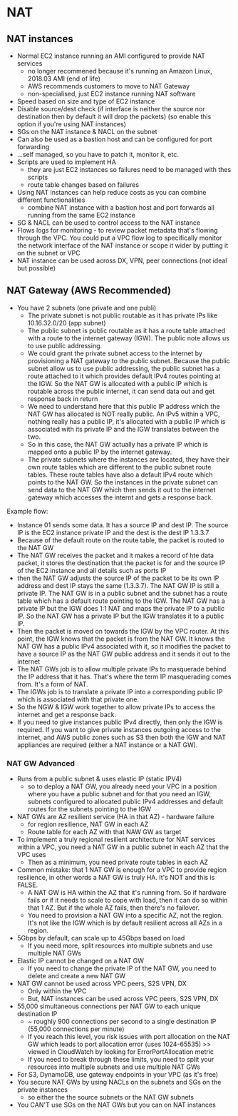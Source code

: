 # NAT

## NAT instances

- Normal EC2 instance running an AMI configured to provide NAT services
  - no longer recommened because it's running an Amazon Linux, 2018.03 AMI (end of life)
  - AWS recommends customers to move to NAT Gateway
  - non-specialised, just EC2 instance running NAT software
- Speed based on size and type of EC2 instance
- Disable source/dest check (if interface is neither the source nor destination then by default it will drop the packets) (so enable this option if you're using NAT instances)
- SGs on the NAT instance & NACL on the subnet
- Can also be used as a bastion host and can be configured for port forwarding
- ...self managed, so you have to patch it, monitor it, etc.
- Scripts are used to implement HA
  - they are just EC2 instances so failures need to be managed with thes scripts
  - route table changes based on failures
- Using NAT instances can help reduce costs as you can combine different functionalities
  - combine NAT instance with a bastion host and port forwards all running from the same EC2 instance
- SG & NACL can be used to control access to the NAT instance
- Flows logs for monitoring - to review packet metadata that's flowing through the VPC. You could put a VPC flow log to specifically monitor the network interface of the NAT instance or scope it wider by putting it on the subnet or VPC
- NAT instance can be used across DX, VPN, peer connections (not ideal but possible)
 
## NAT Gateway (AWS Recommended)

- You have 2 subnets (one private and one publi)
  - The private subnet is not public routable as it has private IPs like 10.16.32.0/20 (app subnet)
  - The public subnet is public routable as it has a route table attached with a route to the internet gateway (IGW). The public note allows us to use public addressing. 
  - We could grant the private subnet access to the internet by provisioning a NAT gateway to the public subnet. Because the public subnet allow us to use public addressing, the public subnet has a route attached to it which provides default IPv4 routes pointing at the IGW. So the NAT GW is allocated with a public IP which is routable across the public internet, it can send data out and get response back in return
  - We need to understand here that this public IP address which the NAT GW has allocated is NOT really public. An IPv5 within a VPC, nothing really has a public IP, it's allocated with a public IP which is associated with its private IP and the IGW translates between the two. 
  - So in this case, the NAT GW actually has a private IP which is mapped onto a public IP by the internet gateway.
  - The private subnets where the instances are located, they have their own route tables which are different to the public subnet route tables. These route tables have also a default IPv4 route which points to the NAT GW. So the instances in the private subnet can send data to the NAT GW which then sends it out to the internet gateway which accesses the internt and gets a response back.

Example flow:
  - Instance 01 sends some data. It has a source IP and dest IP. The source IP is the EC2 instance private IP and the dest is the dest IP 1.3.3.7
  - Because of the default route on the route table, the packet is routed to the NAT GW
  - The NAT GW receives the packet and it makes a record of hte data packet, it stores the destination that the packet is for and the source IP of the EC2 instance and all details such as ports IP
  - then the NAT GW adjusts the source IP of the packet to be its own IP address and dest IP stays the same (1.3.3.7). The NAT GW IP is still a private IP. The NAT GW is in a public subnet and the subnet has a route table which has a default route pointing to the IGW. The NAT GW has a private IP but the IGW does 1:1 NAT and maps the private IP to a public IP. So the NAT GW has a private IP but the IGW translates it to a public IP.
  - Then the packet is moved on towards the IGW by the VPC router. At this point, the IGW knows that the packet is from the NAT GW. It knows the NAT GW has a public IPv4 associated with it, so it modifies the packet to have a source IP as the NAT GW public address and it sends it out to the internet
  - The NAT GWs job is to allow multiple private IPs to masquerade behind the IP address that it has. That's where the term IP masquerading comes from. It's a form of NAT.
  - The IGWs job is to translate a private IP into a corresponding public IP which is associated with that private one.
  - So the NGW & IGW work together to allow private IPs to access the internet and get a response back.
  - If you need to give instances public IPv4 directly, then only the IGW is required. If you want to give private instances outgoing access to the internet, and AWS public zones such as S3 then both the IGW and NAT appliances are required (either a NAT instance or a NAT GW).

### NAT GW Advanced

- Runs from a public subnet & uses elastic IP (static IPV4)
  - so to deploy a NAT GW, you already need your VPC in a position where you have a public subnet and for that you need an IGW, subnets configured to allocated public IPv4 addresses and default routes for the subnets pointing to the IGW
- NAT GWs are AZ resilient service (HA in that AZ) - hardware failure 
  - for region resilience, NAT GW in each AZ
  - Route table for each AZ with that NAW GW as target
- To implement a truly regional resilient architecture  for NAT services within a VPC, you need a NAT GW in a public subnet in each AZ that the VPC uses
  - Then as a minimum, you need private route tables in each AZ 
- Common mistake: that 1 NAT GW is enough for a VPC to provide region resilience, in other words a NAT GW is truly HA. It's NOT and this is FALSE. 
  - A NAT GW is HA within the AZ that it's running from. So if hardware fails or if it needs to scale to cope with load, then it can do so within that 1 AZ. But if the whole AZ fails, then there's no failover. 
  - You need to provision a NAT GW into a specific AZ, not the region. It's not like the IGW which is by default resilient across all AZs in a region.
- 5Gbps by default, can scale up to 45Gbps based on load
  - If you need more, split resources into multiple subnets and use multiple NAT GWs
- Elastic IP cannot be changed on a NAT GW
  - If you need to change the private IP of the NAT GW, you need to delete and create a new NAT GW
- NAT GW cannot be used across VPC peers, S2S VPN, DX
  - Only within the VPC
  - But, NAT instances can be used across VPC peers, S2S VPN, DX
- 55,000 simultaneous connections per NAT GW to each unique destination IP
  - ~ roughly 900 connections per second to a single destination IP (55,000 connections per minute)
  - If you reach this level, you risk issues with port allocation on the NAT GW which leads to port allocation error (uses 1024-65535) >> viewed in CloudWatch by looking for ErrorPortAllocation metric
  - If you need to break through these limits, you need to split your resources into multiple subnets and use multiple NAT GWs
- For S3, DynamoDB, use gateway endpoints in your VPC (as it's free)
- You secure NAT GWs by using NACLs on the subnets and SGs on the private instances
  - so either the the source subnets or the NAT GW subnets
- You CAN'T use SGs on the NAT GWs but you can on NAT instances

